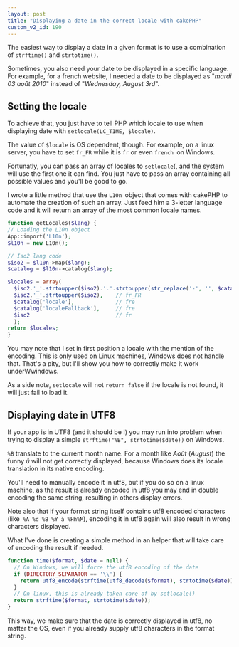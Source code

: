 ```yaml
---
layout: post
title: "Displaying a date in the correct locale with cakePHP"
custom_v2_id: 190
---
```


The easiest way to display a date in a given format is to use a combination of
`strftime()` and `strtotime()`.

Sometimes, you also need your date to be displayed in a specific language. For
example, for a french website, I needed a date to be displayed as "_mardi 03
août 2010_" instead of "_Wednesday, August 3rd_".

## Setting the locale

To achieve that, you just have to tell PHP which locale to use when displaying
date with `setlocale(LC_TIME, $locale)`.

The value of `$locale` is OS dependent, though. For example, on a linux
server, you have to set `fr_FR` while it is `fr` or even `french `on Windows.

Fortunatly, you can pass an array of locales to `setlocale`(, and the system
will use the first one it can find. You just have to pass an array containing
all possible values and you'll be good to go.

I wrote a little method that use the `L10n `object that comes with cakePHP to
automate the creation of such an array. Just feed him a 3-letter language code
and it will return an array of the most common locale names.


```php
function getLocales($lang) {
// Loading the L10n object
App::import('L10n');
$l10n = new L10n();

// Iso2 lang code
$iso2 = $l10n->map($lang);
$catalog = $l10n->catalog($lang);

$locales = array(
  $iso2.'_'.strtoupper($iso2).'.'.strtoupper(str_replace('-', '', $catalog['charset'])),    // fr_FR.UTF8
  $iso2.'_'.strtoupper($iso2),    // fr_FR
  $catalog['locale'],             // fre
  $catalog['localeFallback'],     // fre
  $iso2                           // fr
  );
return $locales;
}
```


You may note that I set in first position a locale with the mention of the
encoding. This is only used on Linux machines, Windows does not handle that.
That's a pity, but I'll show you how to correctly make it work underWwindows.

As a side note, `setlocale` will not `return false` if the locale is not
found, it will just fail to load it.

## Displaying date in UTF8

If your app is in UTF8 (and it should be !) you may run into problem when
trying to display a simple `strftime("%B", strtotime($date))` on Windows.

`%B` translate to the current month name. For a month like _Août_ (_August_)
the funny _û_ will not get correctly displayed, because Windows does its
locale translation in its native encoding.

You'll need to manually encode it in utf8, but if you do so on a linux
machine, as the result is already encoded in utf8 you may end in double
encoding the same string, resulting in others display errors.

Note also that if your format string itself contains utf8 encoded characters
(like` %A %d %B %Y à %Hh%M`), encoding it in utf8 again will also result in
wrong characters displayed.

What I've done is creating a simple method in an helper that will take care of
encoding the result if needed.


```php
function time($format, $date = null) {
  // On Windows, we will force the utf8 encoding of the date
  if (DIRECTORY_SEPARATOR == '\\') {
    return utf8_encode(strftime(utf8_decode($format), strtotime($date)));
  }
  // On linux, this is already taken care of by setlocale()
  return strftime($format, strtotime($date));
}

```

This way, we make sure that the date is correctly displayed in utf8, no matter
the OS, even if you already supply utf8 characters in the format string.

